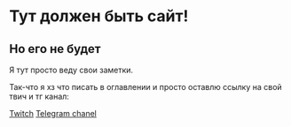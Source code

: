 # Тут должен быть сайт!
## Но его не будет
Я тут просто веду свои заметки.

Так-что я хз что писать в оглавлении и просто оставлю ссылку на свой твич и тг канал:

[Twitch](https://www.twitch.tv/dosash)
[Telegram chanel](https://t.me/Dosash)

